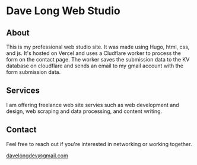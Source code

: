 # Dave Long Web Studio

## About

This is my professional web studio site.  It was made using Hugo, html, css, and js.  It's hosted on Vercel and uses a Cludflare worker to process the form on the contact page.  The worker saves the submission data to the KV database on cloudflare and sends an email to my gmail account with the form submission data.

## Services

I am offering freelance web site servies such as web development and design, web scraping and data processing, and content writing.

## Contact

Feel free to reach out if you're interested in networking or working together.

davelongdev@gmail.com
